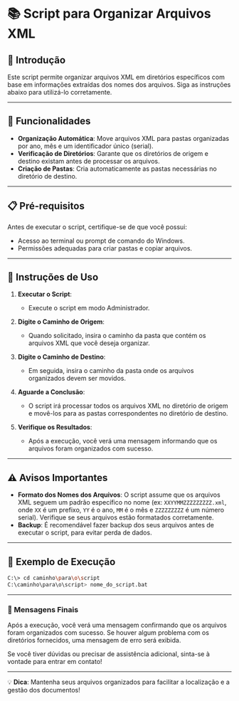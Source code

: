 # 📚 Script para Organizar Arquivos XML

## 📜 Introdução

Este script permite organizar arquivos XML em diretórios específicos com base em informações extraídas dos nomes dos arquivos. Siga as instruções abaixo para utilizá-lo corretamente.

---

## 🚀 Funcionalidades

- **Organização Automática**: Move arquivos XML para pastas organizadas por ano, mês e um identificador único (serial).
- **Verificação de Diretórios**: Garante que os diretórios de origem e destino existam antes de processar os arquivos.
- **Criação de Pastas**: Cria automaticamente as pastas necessárias no diretório de destino.

---

## 📋 Pré-requisitos

Antes de executar o script, certifique-se de que você possui:

- Acesso ao terminal ou prompt de comando do Windows.
- Permissões adequadas para criar pastas e copiar arquivos.

---

## 🔧 Instruções de Uso

1. **Executar o Script**:
   - Execute o script em modo Administrador.

2. **Digite o Caminho de Origem**:
   - Quando solicitado, insira o caminho da pasta que contém os arquivos XML que você deseja organizar.

3. **Digite o Caminho de Destino**:
   - Em seguida, insira o caminho da pasta onde os arquivos organizados devem ser movidos.

4. **Aguarde a Conclusão**:
   - O script irá processar todos os arquivos XML no diretório de origem e movê-los para as pastas correspondentes no diretório de destino.

5. **Verifique os Resultados**:
   - Após a execução, você verá uma mensagem informando que os arquivos foram organizados com sucesso.

---

## ⚠️ Avisos Importantes

- **Formato dos Nomes dos Arquivos**: O script assume que os arquivos XML seguem um padrão específico no nome (ex: `XXYYMMZZZZZZZZZ.xml`, onde `XX` é um prefixo, `YY` é o ano, `MM` é o mês e `ZZZZZZZZZ` é um número serial). Verifique se seus arquivos estão formatados corretamente.
- **Backup**: É recomendável fazer backup dos seus arquivos antes de executar o script, para evitar perda de dados.

---

## 📄 Exemplo de Execução

```bash
C:\> cd caminho\para\o\script
C:\caminho\para\o\script> nome_do_script.bat
```

---

### 🌟 Mensagens Finais

Após a execução, você verá uma mensagem confirmando que os arquivos foram organizados com sucesso. Se houver algum problema com os diretórios fornecidos, uma mensagem de erro será exibida.

Se você tiver dúvidas ou precisar de assistência adicional, sinta-se à vontade para entrar em contato!

---

💡 **Dica**: Mantenha seus arquivos organizados para facilitar a localização e a gestão dos documentos!
